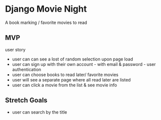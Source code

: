 # Django Movie Night

A book marking / favorite movies to read

## MVP
user story
- user can can see a lost of random selection upon page load
- user can sign up with their own account - with email & password - user authentication
- user can choose books to read later/ favorite movies
- user will see a separate page where all read later are listed
- user can click a movie from the list & see movie info

## Stretch Goals
- user can search by the title




